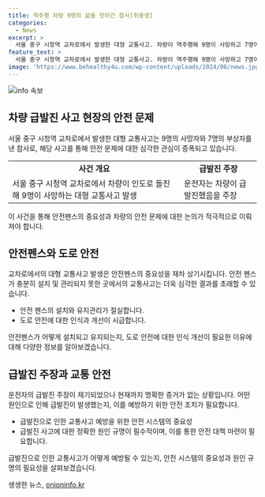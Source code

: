 ```yaml
---
title: 역주행 차량 9명의 삶을 앗아간 참사[취중생]
categories:
  - News
excerpt: >
  서울 중구 시청역 교차로에서 발생한 대형 교통사고. 차량이 역주행해 9명이 사망하고 7명이 다쳤다. 30~50대 남성들의 비극적인 명복과 유족들의 슬픔. 사고 현장에서 안타까우며 불안함을 느끼는 시민들. 사고의 불안과 트라우마가 계속될 것을 우려하는 전문가들의 의견. 사건의 전말과 피해자들에 대한 애도가 이어지고 있다. 이번 비극이 다시는 일어나지 않기를 모두가 소망한다.
feature_text: >
  서울 중구 시청역 교차로에서 발생한 대형 교통사고. 차량이 역주행해 9명이 사망하고 7명이 다쳤다. 30~50대 남성들의 비극적인 명복과 유족들의 슬픔. 사고 현장에서 안타까우며 불안함을 느끼는 시민들. 사고의 불안과 트라우마가 계속될 것을 우려하는 전문가들의 의견. 사건의 전말과 피해자들에 대한 애도가 이어지고 있다. 이번 비극이 다시는 일어나지 않기를 모두가 소망한다.
image: 'https://www.behealthy4u.com/wp-content/uploads/2024/06/news.jpg'
---
```


<p><img src="https://www.behealthy4u.com/wp-content/uploads/2024/06/news.jpg" alt="info 속보" /></p>

<h2 data-ke-size="size26">차량 급발진 사고 현장의 안전 문제</h2>

<p data-ke-size="size16">서울 중구 시청역 교차로에서 발생한 대형 교통사고는 9명의 사망자와 7명의 부상자를 낸 참사로, 해당 사고를 통해 안전 문제에 대한 심각한 관심이 증폭되고 있습니다.</p>

<table>
  <tbody>
    <tr>
      <td style="text-align: center; height: 17px;"><b>사건 개요</b></td>
      <td style="text-align: center; height: 17px;"><b>급발진 주장</b></td>
    </tr>
    <tr>
      <td>서울 중구 시청역 교차로에서 차량이 인도로 돌진해 9명이 사망하는 대형 교통사고 발생</td>
      <td>운전자는 차량이 급발진했음을 주장</td>
    </tr>
  </tbody>
</table>

<p data-ke-size="size16">이 사건을 통해 안전펜스의 중요성과 차량의 안전 문제에 대한 논의가 적극적으로 이뤄져야 합니다.</p>

<h2 data-ke-size="size26">안전펜스와 도로 안전</h2>

<p data-ke-size="size16">교차로에서의 대형 교통사고 발생은 안전펜스의 중요성을 재차 상기시킵니다. 안전 펜스가 충분히 설치 및 관리되지 못한 곳에서의 교통사고는 더욱 심각한 결과를 초래할 수 있습니다.</p>

<ul>
  <li>안전 펜스의 설치와 유지관리가 절실합니다.</li>
  <li>도로 안전에 대한 인식과 개선이 시급합니다.</li>
</ul>

<p data-ke-size="size16">안전펜스가 어떻게 설치되고 유지되는지, 도로 안전에 대한 인식 개선이 필요한 이유에 대해 다양한 정보를 알아보겠습니다.</p>

<h2 data-ke-size="size26">급발진 주장과 교통 안전</h2>

<p data-ke-size="size16">운전자의 급발진 주장이 제기되었으나 현재까지 명확한 증거가 없는 상황입니다. 어떤 원인으로 인해 급발진이 발생했는지, 이를 예방하기 위한 안전 조치가 필요합니다.</p>

<ul>
  <li>급발진으로 인한 교통사고 예방을 위한 안전 시스템의 중요성</li>
  <li>급발진 사고에 대한 정확한 원인 규명이 필수적이며, 이를 통한 안전 대책 마련이 필요합니다.</li>
</ul>

<p data-ke-size="size16">급발진으로 인한 교통사고가 어떻게 예방될 수 있는지, 안전 시스템의 중요성과 원인 규명의 필요성을 살펴보겠습니다.</p>
생생한 뉴스, <a href="https://onioninfo.kr" rel="dofollow">onioninfo.kr</a>


